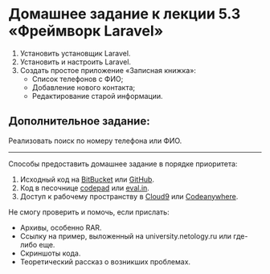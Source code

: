 # Домашнее задание к лекции 5.3 «Фреймворк Laravel»

1. Установить установщик Laravel.
2. Установить и настроить Laravel.
3. Создать простое приложение «Записная книжка»:
   * Список телефонов с ФИО;
   * Добавление нового контакта;
   * Редактирование старой информации.

## Дополнительное задание:
Реализовать поиск по номеру телефона или ФИО.

---
Способы предоставить домашнее задание в порядке приоритета:
1. Исходный код на [BitBucket](https://bitbucket.org/) или [GitHub](https://github.com/).
2. Код в песочнице [codepad](http://codepad.org/) или [eval.in](https://eval.in/).
3. Доступ к рабочему пространству в [Cloud9](https://c9.io/) или [Сodeanywhere](https://codeanywhere.com/).

Не смогу проверить и помочь, если прислать:
* Архивы, особенно RAR.
* Ссылку на пример, выложенный на university.netology.ru или где-либо еще.
* Скриншоты кода.
* Теоретический рассказ о возникших проблемах.